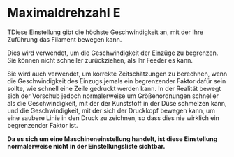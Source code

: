 Maximaldrehzahl E
====
TDiese Einstellung gibt die höchste Geschwindigkeit an, mit der Ihre Zuführung das Filament bewegen kann.

Dies wird verwendet, um die Geschwindigkeit der [Einzüge](../travel/retraction_speed.md) zu begrenzen. Sie können nicht schneller zurückziehen, als Ihr Feeder es kann.

Sie wird auch verwendet, um korrekte Zeitschätzungen zu berechnen, wenn die Geschwindigkeit des Einzugs jemals ein begrenzender Faktor dafür sein sollte, wie schnell eine Zeile gedruckt werden kann. In der Realität bewegt sich der Vorschub jedoch normalerweise um Größenordnungen schneller als die Geschwindigkeit, mit der der Kunststoff in der Düse schmelzen kann, und die Geschwindigkeit, mit der sich der Druckkopf bewegen kann, um eine saubere Linie in den Druck zu zeichnen, so dass dies nie wirklich ein begrenzender Faktor ist.

**Da es sich um eine Maschineneinstellung handelt, ist diese Einstellung normalerweise nicht in der Einstellungsliste sichtbar.**